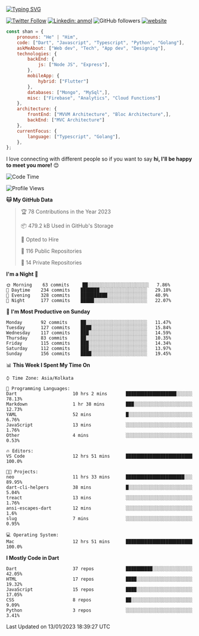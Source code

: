 [![Typing SVG](https://readme-typing-svg.herokuapp.com?lines=Hey%2C+I'm+Shan;I+am+a+Full+Stack+Developer)](https://git.io/typing-svg)

<!-- <img align='right' src="https://media.giphy.com/media/M9gbBd9nbDrOTu1Mqx/giphy.gif" width="230"> -->

[![Twitter Follow](https://img.shields.io/twitter/follow/shan__shaji?style=flat)](https://twitter.com/intent/follow?screen_name=shan__shaji)
[![Linkedin: anmol](https://img.shields.io/badge/shan-shaji?style=flat-square&logo=Linkedin&logoColor=white&link=https://www.linkedin.com/in/shan-shaji/)](https://www.linkedin.com/in/shan-shaji/)
![GitHub followers](https://img.shields.io/github/followers/shan-shaji?label=Follow&style=social)
[![website](https://img.shields.io/badge/Website-46a2f1.svg?&style=flat-square&logo=Google-Chrome&logoColor=white&link=http://shan-shaji.github.io/)](http://shan-shaji.github.io/)




```javascript
const shan = {
    pronouns: "He" | "Him",
    code: ["Dart", "Javascript", "Typescript", "Python", "Golang"],
    askMeAbout: ["Web dev", "Tech", "App dev", "Designing"],
    technologies: {
        backEnd: {
            js: ["Node JS", "Express"],
        },
        mobileApp: {
            hybrid: ["Flutter"]
        },
        databases: ["Mongo", "MySql",],
        misc: ["Firebase", "Analytics", "Cloud Functions"]
    },
    architecture: {
        frontEnd: ["MVVM Architecture", "Bloc Architecture",],
        backEnd: ["MVC Architecture"]
    },
    currentFocus: {
        language: ["Typescript", "Golang"],
    },
};
```

I love connecting with different people</b> so if you want to say <b>hi, I'll be happy to meet you more!</b> 😊</em>


<!--START_SECTION:waka-->
![Code Time](http://img.shields.io/badge/Code%20Time-1%2C676%20hrs%2037%20mins-blue)

![Profile Views](http://img.shields.io/badge/Profile%20Views-51-blue)

**🐱 My GitHub Data** 

> 🏆 78 Contributions in the Year 2023
 > 
> 📦 479.2 kB Used in GitHub's Storage 
 > 
> 💼 Opted to Hire
 > 
> 📜 116 Public Repositories 
 > 
> 🔑 14 Private Repositories  
 > 
**I'm a Night 🦉** 

```text
🌞 Morning    63 commits     ██░░░░░░░░░░░░░░░░░░░░░░░   7.86% 
🌆 Daytime    234 commits    ███████░░░░░░░░░░░░░░░░░░   29.18% 
🌃 Evening    328 commits    ██████████░░░░░░░░░░░░░░░   40.9% 
🌙 Night      177 commits    █████░░░░░░░░░░░░░░░░░░░░   22.07%

```
📅 **I'm Most Productive on Sunday** 

```text
Monday       92 commits     ██░░░░░░░░░░░░░░░░░░░░░░░   11.47% 
Tuesday      127 commits    ████░░░░░░░░░░░░░░░░░░░░░   15.84% 
Wednesday    117 commits    ███░░░░░░░░░░░░░░░░░░░░░░   14.59% 
Thursday     83 commits     ██░░░░░░░░░░░░░░░░░░░░░░░   10.35% 
Friday       115 commits    ███░░░░░░░░░░░░░░░░░░░░░░   14.34% 
Saturday     112 commits    ███░░░░░░░░░░░░░░░░░░░░░░   13.97% 
Sunday       156 commits    ████░░░░░░░░░░░░░░░░░░░░░   19.45%

```


📊 **This Week I Spent My Time On** 

```text
⌚︎ Time Zone: Asia/Kolkata

💬 Programming Languages: 
Dart                     10 hrs 2 mins       ███████████████████░░░░░░   78.13% 
Markdown                 1 hr 38 mins        ███░░░░░░░░░░░░░░░░░░░░░░   12.73% 
YAML                     52 mins             █░░░░░░░░░░░░░░░░░░░░░░░░   6.76% 
JavaScript               13 mins             ░░░░░░░░░░░░░░░░░░░░░░░░░   1.76% 
Other                    4 mins              ░░░░░░░░░░░░░░░░░░░░░░░░░   0.53%

🔥 Editors: 
VS Code                  12 hrs 51 mins      █████████████████████████   100.0%

🐱‍💻 Projects: 
neo                      11 hrs 33 mins      ██████████████████████░░░   89.95% 
dart-cli-helpers         38 mins             █░░░░░░░░░░░░░░░░░░░░░░░░   5.04% 
treact                   13 mins             ░░░░░░░░░░░░░░░░░░░░░░░░░   1.76% 
ansi-escapes-dart        12 mins             ░░░░░░░░░░░░░░░░░░░░░░░░░   1.6% 
slug                     7 mins              ░░░░░░░░░░░░░░░░░░░░░░░░░   0.95%

💻 Operating System: 
Mac                      12 hrs 51 mins      █████████████████████████   100.0%

```

**I Mostly Code in Dart** 

```text
Dart                     37 repos            ██████████░░░░░░░░░░░░░░░   42.05% 
HTML                     17 repos            ████░░░░░░░░░░░░░░░░░░░░░   19.32% 
JavaScript               15 repos            ████░░░░░░░░░░░░░░░░░░░░░   17.05% 
CSS                      8 repos             ██░░░░░░░░░░░░░░░░░░░░░░░   9.09% 
Python                   3 repos             ░░░░░░░░░░░░░░░░░░░░░░░░░   3.41%

```



 Last Updated on 13/01/2023 18:39:27 UTC
<!--END_SECTION:waka-->

